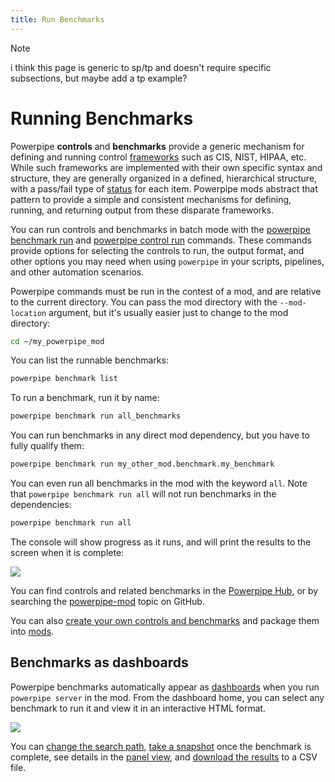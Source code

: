 ```yaml
---
title: Run Benchmarks
---
```

>[!NOTE]
> i think this page is generic to sp/tp and doesn't require specific subsections, but maybe add a tp example?

# Running Benchmarks

Powerpipe **controls** and **benchmarks** provide a generic mechanism for defining and running control [frameworks](/docs/powerpipe-hcl/control) such as CIS, NIST, HIPAA, etc. While such frameworks are implemented with their own specific syntax and structure, they are generally organized in a defined, hierarchical structure, with a pass/fail type of [status](/docs/powerpipe-hcl/control#control-statuses) for each item. Powerpipe mods abstract that pattern to provide a simple and consistent mechanisms for defining, running, and returning output from these disparate frameworks.


You can run controls and benchmarks in batch mode with the [powerpipe benchmark run](/docs/reference/cli/benchmark#powerpipe-benchmark-run) and [powerpipe control run](/docs/reference/cli/control#powerpipe-control-run) commands.  These commands provide options for selecting the controls to run, the output format, and other options you may need when using `powerpipe` in your scripts, pipelines, and other automation scenarios.

Powerpipe commands must be run in the contest of a mod, and are relative to the current directory.  You can pass the mod directory with the `--mod-location` argument, but it's usually easier just to change to the mod directory:

```bash
cd ~/my_powerpipe_mod
```

You can list the runnable benchmarks:
```bash
powerpipe benchmark list
```

To run a benchmark, run it by name:
```bash
powerpipe benchmark run all_benchmarks
```

You can run benchmarks in any direct mod dependency, but you have to fully qualify them:
```bash
powerpipe benchmark run my_other_mod.benchmark.my_benchmark
```

You can even run all benchmarks in the mod with the keyword `all`.  Note that `powerpipe benchmark run all` will not run benchmarks in the dependencies:
```bash
powerpipe benchmark run all
```

The console will show progress as it runs, and will print the results to the screen when it is complete:

![](/images/docs/learn/benchmark_run.webp)


You can find controls and related benchmarks in the [Powerpipe Hub](https://hub.powerpipe.io), or by searching the [powerpipe-mod](https://github.com/topics/tailpipe-mod) topic on GitHub.

You can also [create your own controls and benchmarks](/docs/build/writing-controls) and package them into [mods](/docs/powerpipe-hcl/mod).

## Benchmarks as dashboards

Powerpipe benchmarks automatically appear as [dashboards](/docs/run/dashboard) when you run `powerpipe server` in the mod.  From the dashboard home, you can select any benchmark to run it and view it in an interactive HTML format. 

![](/images/docs/learn/benchmark_dashboard.png)

You can [change the search path](/docs/run/dashboard/search-path), [take a snapshot](/docs/run/snapshots/interactive-snapshots) once the benchmark is complete, see details in the [panel view](/docs/run/dashboard#panel-view), and [download the results](/docs/run/dashboard/download) to a CSV file.
<br />
